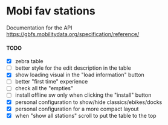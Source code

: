 # Mobi fav stations

Documentation for the API https://gbfs.mobilitydata.org/specification/reference/

#### TODO

- [x] zebra table
- [ ] better style for the edit description in the table
- [x] show loading visual in the "load information" button
- [ ] better "first time" experience
- [ ] check all the "empties"
- [ ] install offline sw only when clicking the "install" button
- [x] personal configuration to show/hide classics/ebikes/docks
- [x] personal configuration for a more compact layout
- [x] when "show all stations" scroll to put the table to the top
